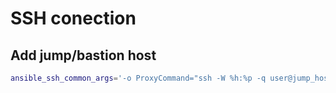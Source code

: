 
# SSH conection

## Add jump/bastion host
```bash
ansible_ssh_common_args='-o ProxyCommand="ssh -W %h:%p -q user@jump_host"'
```
